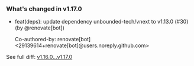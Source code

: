 ### What's changed in v1.17.0

* feat(deps): update dependency unbounded-tech/vnext to v1.13.0 (#30) (by @renovate[bot])

  Co-authored-by: renovate[bot] <29139614+renovate[bot]@users.noreply.github.com>


See full diff: [v1.16.0...v1.17.0](https://github.com/unbounded-tech/workflow-vnext-tag/compare/v1.16.0...v1.17.0)
